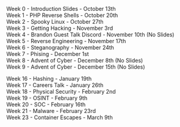 Week 0 - Introduction Slides - October 13th \
Week 1 - PHP Reverse Shells - October 20th \
Week 2 - Spooky Linux - October 27th \
Week 3 - Getting Hacking - November 3rd \
Week 4 - Brandon Guest Talk Discord - November 10th (No Slides) \
Week 5 - Reverse Engineering - November 17th \
Week 6 - Steganography - November 24th \
Week 7 - Phising - December 1st \
Week 8 - Advent of Cyber - December 8th (No Slides) \
Week 9 - Advent of Cyber - December 15th (No Slides)

Week 16 - Hashing - January 19th  \
Week 17 - Careers Talk - January 26th \
Week 18 - Physical Security - February 2nd \
Week 19 - OSINT - February 9th \
Week 20 - SOC - February 16th \
Week 21 - Malware - February 23rd \
Week 23 - Container Escapes - March 9th
